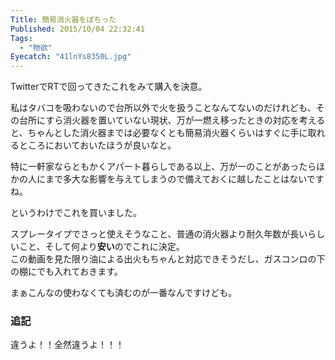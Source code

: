 ```yaml
---
Title: 簡易消火器をぽちった
Published: 2015/10/04 22:32:41
Tags:
  - "物欲"
Eyecatch: "41lnYs8350L.jpg"
---
```

TwitterでRTで回ってきたこれをみて購入を決意。  

<?# OEmbed "https://www.youtube.com/watch?v=c_orOT3Prwg" /?>

私はタバコを吸わないので台所以外で火を扱うことなんてないのだけれども、その台所にすら消火器を置いていない現状、万が一燃え移ったときの対応を考えると、ちゃんとした消火器までは必要なくとも簡易消火器くらいはすぐに手に取れるところにおいておいたほうが良いなと。  

特に一軒家ならともかくアパート暮らしである以上、万が一のことがあったらほかの人にまで多大な影響を与えてしまうので備えておくに越したことはないですね。  

というわけでこれを買いました。  





<?# AmazonAffiliate B0070R4M9G /?>

スプレータイプでさっと使えそうなこと、普通の消火器より耐久年数が長いらしいこと、そして何より<b>安い</b>のでこれに決定。  
この動画を見た限り油による出火もちゃんと対応できそうだし、ガスコンロの下の棚にでも入れておきます。  



<?# OEmbed "https://www.youtube.com/watch?v=B__2dFmKZdY" /?>



まぁこんなの使わなくても済むのが一番なんですけども。  


### 追記  

<?# Twitter 650666114196738048 /?>


違うよ！！全然違うよ！！！